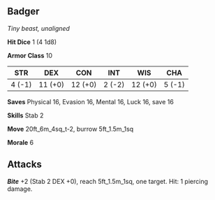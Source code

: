 ## Badger

*Tiny beast, unaligned*

**Hit Dice** 1 (4 1d8)

**Armor Class** 10

| STR     | DEX     | CON     | INT     | WIS     | CHA     |
|---------|---------|---------|---------|---------|---------|
|  4 (-1) | 11 (+0) | 12 (+0) |  2 (-2) | 12 (+0) |  5 (-1) |

**Saves** Physical 16, Evasion 16, Mental 16, Luck 16, save 16

**Skills** Stab 2

**Move** 20ft\_6m\_4sq\_t-2, burrow 5ft\_1.5m\_1sq

**Morale** 6

## Attacks

***Bite*** +2 (Stab 2 DEX +0), reach 5ft\_1.5m\_1sq, one target. Hit: 1 piercing damage.

